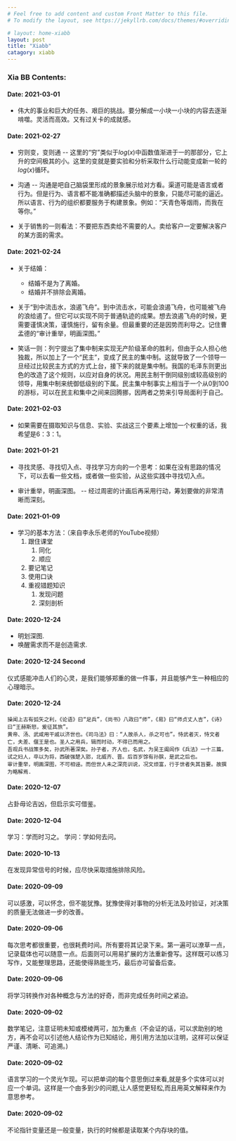 ```yaml
---
# Feel free to add content and custom Front Matter to this file.
# To modify the layout, see https://jekyllrb.com/docs/themes/#overriding-theme-defaults

# layout: home-xiabb
layout: post
title: "Xiabb"
catagory: xiabb
---
```


### Xia BB Contents:

#### Date: 2021-03-01

* 伟大的事业和巨大的任务、艰巨的挑战。要分解成一小块一小块的内容去逐渐啃噬。灵活而高效。又有过关卡的成就感。

#### Date: 2021-02-27

* 穷则变，变则通 -- 这里的“穷”类似于$log(x)$中函数值渐进于一的那部分，它上升的空间极其的小。这里的变就是要实验和分析采取什么行动能变成新一轮的$log(x)$循环。

* 沟通 -- 沟通是吧自己脑袋里形成的景象展示给对方看。渠道可能是语言或者行为。但是行为、语言都不能准确都描述头脑中的景象，只能尽可能的逼近。所以语言、行为的组织都要服务于构建景象。例如：“天青色等烟雨，而我在等你。”

* 关于销售的一则看法：不要把东西卖给不需要的人。卖给客户一定要解决客户的某方面的需求。

#### Date: 2021-02-24

* 关于结婚：
  * 结婚不是为了离婚。
  * 结婚并不排除会离婚。

* 关于“到中流击水，浪遏飞舟”。到中流击水，可能会浪遏飞舟，也可能被飞舟的浪给遏了。但它可以实现不同于普通轨迹的成果。想去浪遏飞舟的时候，更需要谨慎决策，谨慎施行，留有余量。但最重要的还是因势而利导之。记住曹孟德的“审计重举，明画深图。”
  
* 笑话一则：列宁提出了集中制来实现无产阶级革命的胜利，但由于众人担心他独裁，所以加上了一个“民主”，变成了民主的集中制。这就导致了一个领导一旦经过比较民主方式的方式上台，接下来的就是集中制。我国的毛泽东则更出色的改造了这个规则，以应对自身的状况。用民主制干倒同级别或较高级别的领导，用集中制来统御低级别的下属。民主集中制事实上相当于一个从0到100的游标，可以在民主和集中之间来回腾挪，因两者之势来引导局面利于自己。

#### Date: 2021-02-03

* 如果需要在摄取知识与信息、实验、实战这三个要素上增加一个权重的话，我希望是6：3：1。

#### Date: 2021-01-21

* 寻找灵感、寻找切入点、寻找学习方向的一个思考：如果在没有思路的情况下，可以去看一些文档，或者做一些实验，从这些实践中寻找切入点。

* 审计重举，明画深图。 -- 经过周密的计画后再采用行动，筹划要做的非常清晰而深刻。

#### Date: 2021-01-09

* 学习的基本方法：（来自李永乐老师的YouTube视频）
  1. 跟住课堂
     1. 同化
     2. 顺应
  2. 要记笔记
  3. 使用口诀
  4. 重视错题知识
     1. 发现问题
     2. 深刻剖析

#### Date: 2020-12-24

* 明划深图.
* 唤醒需求而不是创造需求.

#### Date: 2020-12-24 Second

仪式感能冲击人们的心灵，是我们能够郑重的做一件事，并且能够产生一种相应的心理暗示。

#### Date: 2020-12-24
  
    操闻上古有弧矢之利，《论语》曰“足兵”，《尚书》八政曰“师”，《易》曰“师贞丈人吉”，《诗》曰“王赫斯怒，爰征其旅”。
    黄帝、汤、武咸用干戚以济世也。《司马法》曰：“人故杀人，杀之可也”。恃武者灭，恃文者亡，夫差、偃王是也。圣人之用兵，辑而时动，不得已而用之。
    吾观兵书战策多矣，孙武所著深矣。孙子者，齐人也，名武，为吴王阖闾作《兵法》一十三篇，试之妇人，卒以为将，西破强楚入郢，北威齐、晋。后百岁馀有孙膑，是武之后也。
    审计重举，明画深图，不可相诬。而但世人未之深亮训说，况文烦富，行于世者失其旨要。故撰为略解焉.

#### Date: 2020-12-07

占卦毋论吉凶，但启示实可借鉴。

####  Date: 2020-12-04

学习：学而时习之。 
学问：学如何去问。

#### Date: 2020-10-13

在发现异常信号的时候，应尽快采取措施排除风险。

#### Date: 2020-09-09

可以感激，可以怀念，但不能犹豫。犹豫使得对事物的分析无法及时验证，对决策的质量无法做进一步的改善。

#### Date: 2020-09-06

每次思考都很重要，也很耗费时间。所有要将其记录下来。第一遍可以潦草一点，记录载体也可以随意一点。后面则可以用易扩展的方法重新誊写。这样既可以练习写作，又能整理思路，还能使得熟能生巧，最后亦可留备后查。

#### Date: 2020-09-06

将学习转换作对各种概念与方法的好奇，而非完成任务时间之紧迫。

#### Date: 2020-09-02
  
数学笔记，注意证明未知或模棱两可，加为重点（不会证的话，可以求助别的地方，再不会可以引述他人结论作为已知结论，用引用方法加以注明，这样可以保证严谨、清晰、可追溯。)

#### Date: 2020-09-02

语言学习的一个灵光乍现。可以把单词的每个意思倒过来看,就是多个实体可以对应一个单词。这样是一个由多到少的问题,让人感觉更轻松,而且用英文解释来作为意思参考。

#### Date: 2020-09-02

不论指针变量还是一般变量，执行的时候都是读取某个内存块的值。
